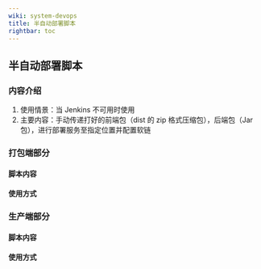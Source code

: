 ```yaml
---
wiki: system-devops
title: 半自动部署脚本
rightbar: toc
---
```


## 半自动部署脚本

### 内容介绍

1. 使用情景：当 Jenkins 不可用时使用
2. 主要内容：手动传递打好的前端包（dist 的 zip 格式压缩包），后端包（Jar 包），进行部署服务至指定位置并配置软链

### 打包端部分

#### 脚本内容

#### 使用方式

### 生产端部分

#### 脚本内容

#### 使用方式